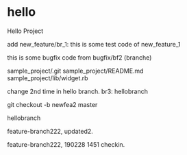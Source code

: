 # hello
Hello Project

add new_feature/br_1:
this is some test code of new_feature_1


this is some bugfix code from bugfix/bf2 (branche)

sample_project/.git
sample_project/README.md
sample_project/lib/widget.rb

change 2nd time in hello branch.
br3: hellobranch



git checkout -b newfea2 master


hellobranch


feature-branch222, updated2.

feature-branch222, 190228 1451 checkin.
